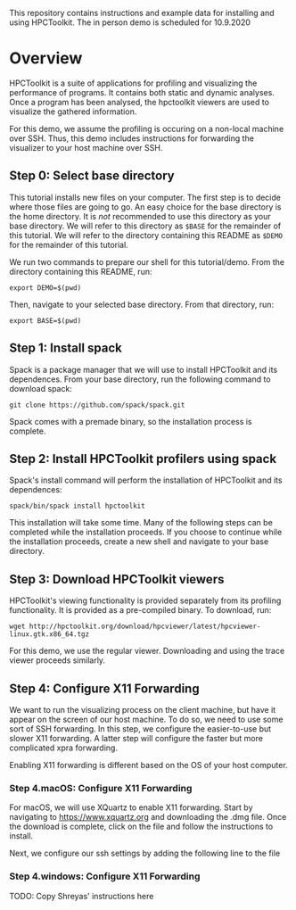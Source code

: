 This repository contains instructions and example data for installing and using HPCToolkit. The in person demo is scheduled for 10.9.2020

# Overview

HPCToolkit is a suite of applications for profiling and visualizing the performance of programs. It contains both static and dynamic analyses.
Once a program has been analysed, the hpctoolkit viewers are used to visualize the gathered information.

For this demo, we assume the profiling is occuring on a non-local machine over SSH. Thus, this demo includes instructions for forwarding the visualizer to your host machine over SSH.

## Step 0: Select base directory

This tutorial installs new files on your computer. The first step is to decide where those files are going to go. An easy choice for the base directory is the home directory. It is *not* recommended to use this directory as your base directory. We will refer to this directory as `$BASE` for the remainder of this tutorial. We will refer to the directory containing this README as `$DEMO` for the remainder of this tutorial.

We run two commands to prepare our shell for this tutorial/demo. From the directory containing this README, run:
```
export DEMO=$(pwd)
```
Then, navigate to your selected base directory. From that directory, run:
```
export BASE=$(pwd)
```

## Step 1: Install spack

Spack is a package manager that we will use to install HPCToolkit and its dependences. From your base directory, run the following command to download spack:
```
git clone https://github.com/spack/spack.git
```

Spack comes with a premade binary, so the installation process is complete.

## Step 2: Install HPCToolkit profilers using spack

Spack's install command will perform the installation of HPCToolkit and its dependences:
```
spack/bin/spack install hpctoolkit
```

This installation will take some time. Many of the following steps can be completed while the installation proceeds. If you choose to continue while the installation proceeds, create a new shell and navigate to your base directory.

## Step 3: Download HPCToolkit viewers

HPCToolkit's viewing functionality is provided separately from its profiling functionality. It is provided as a pre-compiled binary. To download, run:
```
wget http://hpctoolkit.org/download/hpcviewer/latest/hpcviewer-linux.gtk.x86_64.tgz
```

For this demo, we use the regular viewer. Downloading and using the trace viewer proceeds similarly.

## Step 4: Configure X11 Forwarding

We want to run the visualizing process on the client machine, but have it appear on the screen of our host machine. To do so, we need to use some sort of SSH forwarding. In this step, we configure the easier-to-use but slower X11 forwarding. A latter step will configure the faster but more complicated xpra forwarding.

Enabling X11 forwarding is different based on the OS of your host computer.

### Step 4.macOS: Configure X11 Forwarding

For macOS, we will use XQuartz to enable X11 forwarding. Start by navigating to https://www.xquartz.org and downloading the .dmg file. Once the download is complete, click on the file and follow the instructions to install.

Next, we configure our ssh settings by adding the following line to the file 

### Step 4.windows: Configure X11 Forwarding

TODO: Copy Shreyas' instructions here

